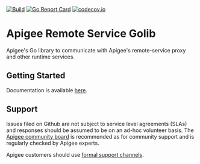 [![Build](https://github.com/apigee/apigee-remote-service-golib/workflows/Build/badge.svg)](https://github.com/apigee/apigee-remote-service-golib/workflows/Build/badge.svg)
[![Go Report Card](https://goreportcard.com/badge/github.com/apigee/apigee-remote-service-golib)](https://goreportcard.com/report/github.com/apigee/apigee-remote-service-golib)
[![codecov.io](https://codecov.io/github/apigee/apigee-remote-service-golib/coverage.svg?branch=master)](https://codecov.io/github/apigee/apigee-remote-service-golib?branch=master)

# Apigee Remote Service Golib

Apigee's Go library to communicate with Apigee's remote-service proxy and other runtime services.

## Getting Started

Documentation is available [here](https://docs.apigee.com/api-platform/envoy-adapter/concepts).

## Support

Issues filed on Github are not subject to service level agreements (SLAs) and responses should be
assumed to be on an ad-hoc volunteer basis. The [Apigee community board](https://community.apigee.com/)
is recommended as for community support and is regularly checked by Apigee experts.

Apigee customers should use [formal support channels](https://cloud.google.com/apigee/support).
